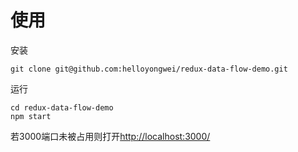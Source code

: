# 使用
安装
```
git clone git@github.com:helloyongwei/redux-data-flow-demo.git
```

运行
```
cd redux-data-flow-demo
npm start
```

若3000端口未被占用则打开[http://localhost:3000/](http://localhost:3000)